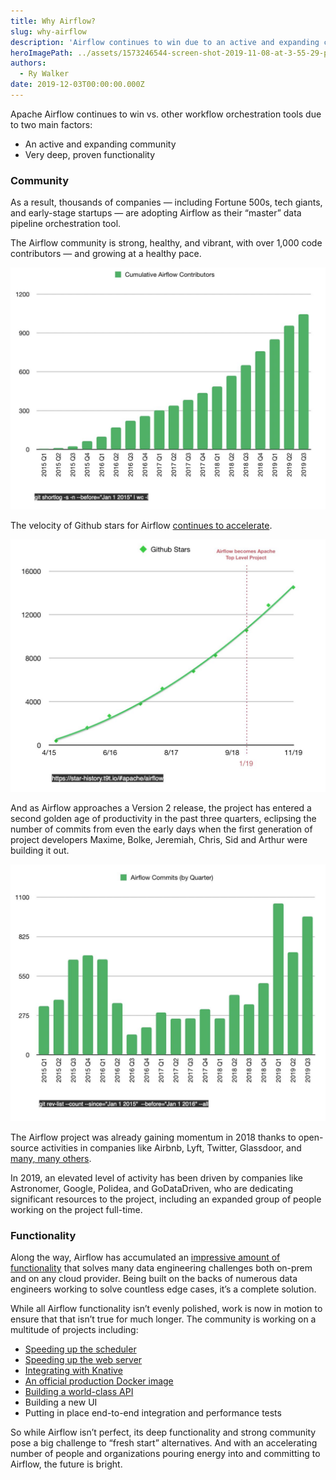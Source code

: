 ```yaml
---
title: Why Airflow?
slug: why-airflow
description: 'Airflow continues to win due to an active and expanding community, and very deep, proven functionality.'
heroImagePath: ../assets/1573246544-screen-shot-2019-11-08-at-3-55-29-pm.jpg
authors:
  - Ry Walker
date: 2019-12-03T00:00:00.000Z
---
```


Apache Airflow continues to win vs. other workflow orchestration tools due to two main factors:

- An active and expanding community
- Very deep, proven functionality

### Community

As a result, thousands of companies — including Fortune 500s, tech giants, and early-stage startups — are adopting Airflow as their “master” data pipeline orchestration tool. 

The Airflow community is strong, healthy, and vibrant, with over 1,000 code contributors — and growing at a healthy pace.


![1573238242-screen-shot-2019-11-08-at-1-35-26-pm.jpg](../assets/1573238242-screen-shot-2019-11-08-at-1-35-26-pm.jpg)

The velocity of Github stars for Airflow [continues to accelerate](https://star-history.t9t.io/#apache/airflow).

![1575383573-screen-shot-2019-12-03-at-9-32-20-am.jpg](../assets/1575383573-screen-shot-2019-12-03-at-9-32-20-am.jpg)

And as Airflow approaches a Version 2 release, the project has entered a second golden age of productivity in the past three quarters, eclipsing the number of commits from even the early days when the first generation of project developers Maxime, Bolke, Jeremiah, Chris, Sid and Arthur were building it out.

![1573238254-screen-shot-2019-11-08-at-1-36-30-pm.jpg](../assets/1573238254-screen-shot-2019-11-08-at-1-36-30-pm.jpg)

The Airflow project was already gaining momentum in 2018 thanks to open-source activities in companies like Airbnb, Lyft, Twitter, Glassdoor, and [many, many others](https://github.com/apache/airflow#who-uses-apache-airflow). 

In 2019, an elevated level of activity has been driven by companies like Astronomer, Google, Polidea, and GoDataDriven, who are dedicating significant resources to the project, including an expanded group of people working on the project full-time.

### Functionality

Along the way, Airflow has accumulated an [impressive amount of functionality](https://airflow.apache.org/concepts.html) that solves many data engineering challenges both on-prem and on any cloud provider. Being built on the backs of numerous data engineers working to solve countless edge cases, it’s a complete solution. 

While all Airflow functionality isn’t evenly polished, work is now in motion to ensure that that isn’t true for much longer. The community is working on a multitude of projects including:

* [Speeding up the scheduler](https://cwiki.apache.org/confluence/pages/viewpage.action?pageId=103092651)
* [Speeding up the web server](https://cwiki.apache.org/confluence/display/AIRFLOW/AIP-24+DAG+Persistence+in+DB+using+JSON+for+Airflow+Webserver+and+%28optional%29+Scheduler)
* [Integrating with Knative](https://github.com/astronomer/airflow/pull/72)
* [An official production Docker image](https://cwiki.apache.org/confluence/display/AIRFLOW/AIP-26+Production-ready+Airflow+Docker+Image+and+helm+chart)
* [Building a world-class API](https://cwiki.apache.org/confluence/display/AIRFLOW/AIP-13%3A+OpenAPI+3+based+API+definition)
* Building a new UI
* Putting in place end-to-end integration and performance tests

So while Airflow isn’t perfect, its deep functionality and strong community pose a big challenge to “fresh start” alternatives. And with an accelerating number of people and organizations pouring energy into and committing to Airflow, the future is bright.